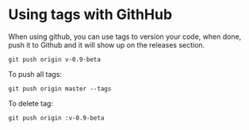 # Using tags with GithHub

When using github, you can use tags to version your code, when done, push it to Github and it will show up on the releases section.

```
git push origin v-0.9-beta
```

To push all tags:

```
git push origin master --tags
```

To delete tag:

```
git push origin :v-0.9-beta
```


